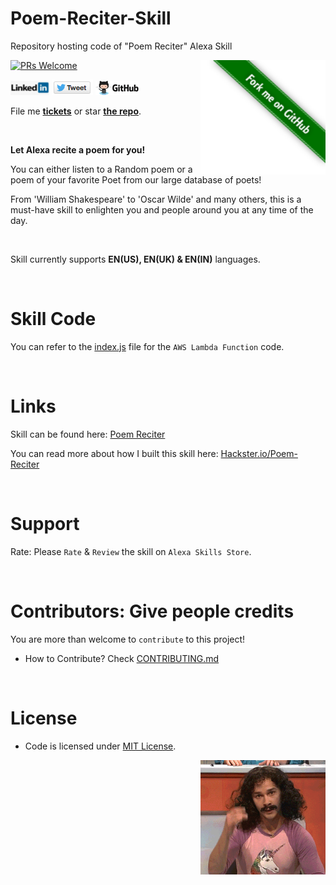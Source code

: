 # Poem-Reciter-Skill
Repository hosting code of  "Poem Reciter" Alexa Skill 

<a href="https://github.com/DennyZhang?tab=followers"><img align="right" width="200" height="183" src="https://raw.githubusercontent.com/USDevOps/mywechat-slack-group/master/images/fork_github.png" /></a>

[![PRs Welcome](https://img.shields.io/badge/PRs-welcome-brightgreen.svg)](http://makeapullrequest.com)

[![LinkedIn](https://raw.githubusercontent.com/USDevOps/mywechat-slack-group/master/images/linkedin.png)](https://www.linkedin.com/in/ajinkyabapat) [![Twitter](https://raw.githubusercontent.com/USDevOps/mywechat-slack-group/master/images/twitter.png)](https://twitter.com/ajinkyab12) [![Github](https://raw.githubusercontent.com/USDevOps/mywechat-slack-group/master/images/github.png)](https://github.com/AjinkyaBapat)


File me [**tickets**](https://github.com/AjinkyaBapat/Poem-Reciter-Skill/issues) or star [**the repo**](https://github.com/AjinkyaBapat/Poem-Reciter-Skill).

<br>

**Let Alexa recite a poem for you!**

You can either listen to a Random poem or a poem of your favorite Poet from our large database of poets!

From 'William Shakespeare' to 'Oscar Wilde' and many others, this is a must-have skill to enlighten you and people around you at any time of the day.

<br>

Skill currently supports **EN(US), EN(UK) & EN(IN)** languages. 

<br>

# Skill Code

You can refer to the [index.js](/Code/index.js) file for the `AWS Lambda Function` code.

<br>

# Links
Skill can be found here: [Poem Reciter](https://www.amazon.com/dp/B0778TCNJT/)

You can read more about how I built this skill here: [Hackster.io/Poem-Reciter]()

<br>

# Support
Rate: Please `Rate` & `Review` the skill on `Alexa Skills Store`.

<br>

# Contributors: Give people credits
You are more than welcome to `contribute` to this project!

- How to Contribute? Check [CONTRIBUTING.md](./CONTRIBUTING.md)

<br>

# License
- Code is licensed under [MIT License](./LICENSE).

<img align="right" width="200" height="183" src="https://raw.githubusercontent.com/USDevOps/mywechat-slack-group/master/images/magic.gif">
